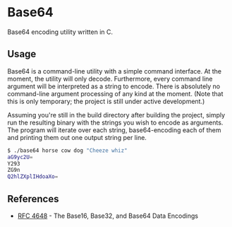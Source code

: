 # Base64
Base64 encoding utility written in C.

## Usage
Base64 is a command-line utility with a simple command interface. At the moment,
the utility will only decode. Furthermore, every command line argument will be
interpreted as a string to encode. There is absolutely no command-line argument
processing of any kind at the moment. (Note that this is only temporary; the
project is still under active development.)

Assuming you're still in the build directory after building the project, simply
run the resulting binary with the strings you wish to encode as arguments. The
program will iterate over each string, base64-encoding each of them and printing
them out one output string per line.

```bash
$ ./base64 horse cow dog "Cheeze whiz"
aG9yc2U=
Y293
ZG9n
Q2hlZXplIHdoaXo=
```

## References
 * [RFC 4648](https://tools.ietf.org/html/rfc4648) - The Base16, Base32, and
Base64 Data Encodings
